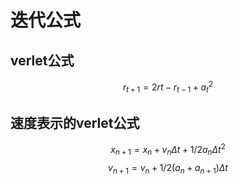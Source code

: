 # 迭代公式

## verlet公式

$$ r_{t+1}=2r{t}-r_{t-1}+a_{t}^2 $$

## 速度表示的verlet公式

$$ x_{n+1}=x_n+v_n\Delta t+1/2a_n \Delta t^2 $$
$$ v_{n+1}=v_n+1/2(a_n+a_{n+1})\Delta t $$
